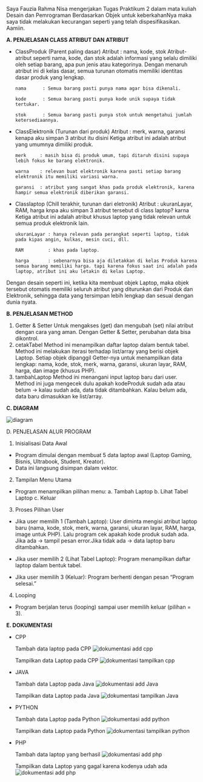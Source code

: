 Saya Fauzia Rahma Nisa mengerjakan Tugas Praktikum 2 dalam mata kuliah Desain dan Pemrograman Berdasarkan Objek untuk keberkahanNya maka saya tidak melakukan kecurangan seperti yang telah dispesifikasikan. Aamiin.


**A. PENJELASAN CLASS ATRIBUT DAN ATRIBUT**

- ClassProduk (Parent paling dasar)
Atribut : nama, kode, stok
Atribut-atribut seperti nama, kode, dan stok adalah informasi yang selalu dimiliki oleh setiap barang, apa pun jenis atau kategorinya. Dengan menaruh atribut ini di kelas dasar, semua turunan otomatis memiliki identitas dasar produk yang lengkap.

      nama      : Semua barang pasti punya nama agar bisa dikenali.
  
      kode      : Semua barang pasti punya kode unik supaya tidak tertukar.
  
      stok      : Semua barang pasti punya stok untuk mengetahui jumlah ketersediaannya.

- ClassElektronik (Turunan dari produk)
Atribut  : merk, warna, garansi
kenapa aku simpan 3 atribut itu disini Ketiga atribut ini adalah atribut yang umumnya dimiliki produk.

      merk     : masih bisa di produk umum, tapi ditaruh disini supaya lebih fokus ke barang elektronik.
      
      warna    : relevan buat elektronik karena pasti setiap barang elektronik itu memiliki variasi warna.
      
      garansi  : atribut yang sangat khas pada produk elektronik, karena hampir semua elektronik diberikan garansi.

- Classlaptop (Chill terakhir, turunan dari eletronik)
Atribut  : ukuranLayar, RAM, harga
knpa aku simpan 3 atribut tersebut di class laptop? karna Ketiga atribut ini adalah atribut khusus laptop yang tidak relevan untuk semua produk elektronik lain.

      ukuranLayar : hanya relevan pada perangkat seperti laptop, tidak pada kipas angin, kulkas, mesin cuci, dll.
      
      RAM         : khas pada laptop.
      
      harga       : sebenarnya bisa aja diletakkan di kelas Produk karena semua barang memiliki harga. tapi karena fokus saat ini adalah pada laptop, atribut ini aku letakin di kelas Laptop.

Dengan desain seperti ini, ketika kita membuat objek Laptop, maka objek tersebut otomatis memiliki seluruh atribut yang diturunkan dari Produk dan Elektronik, sehingga data yang tersimpan lebih lengkap dan sesuai dengan dunia nyata.

**B. PENJELASAN METHOD**
1. Getter & Setter
   Untuk mengakses (get) dan mengubah (set) nilai atribut dengan cara yang aman. Dengan Getter & Setter, perubahan data bisa dikontrol.
2. cetakTabel
   Method ini menampilkan daftar laptop dalam bentuk tabel. Method ini melakukan iterasi terhadap list/array yang berisi objek Laptop. Setiap objek dipanggil Getter-nya untuk menampilkan data lengkap: nama, kode, stok, merk, warna, garansi, ukuran layar, RAM, harga, dan image (khusus PHP).
3. tambahLaptop
   Method ini menangani input laptop baru dari user. Method ini juga mengecek dulu apakah kodeProduk sudah ada atau belum → kalau sudah ada, data tidak ditambahkan. Kalau belum ada, data baru dimasukkan ke list/array.
   
**C. DIAGRAM**

![diagram](diagramTP2.png)

D. PENJELASAN ALUR PROGRAM
1. Inisialisasi Data Awal
- Program dimulai dengan membuat 5 data laptop awal (Laptop Gaming, Bisnis, Ultrabook, Student, Kreator).
- Data ini langsung disimpan dalam vektor.
  
2. Tampilan Menu Utama
- Program menampilkan pilihan menu:
  a. Tambah Laptop
  b. Lihat Tabel Laptop
  c. Keluar

3. Proses Pilihan User
- Jika user memilih 1 (Tambah Laptop): User diminta mengisi atribut laptop baru (nama, kode, stok, merk, warna, garansi, ukuran layar, RAM, harga, image untuk PHP). Lalu program cek apakah kode produk sudah ada. Jika ada → tampil pesan error.Jika tidak ada → data laptop baru ditambahkan.

- Jika user memilih 2 (Lihat Tabel Laptop): Program menampilkan daftar laptop dalam bentuk tabel.

- Jika user memilih 3 (Keluar): Program berhenti dengan pesan “Program selesai.”

4. Looping
- Program berjalan terus (looping) sampai user memilih keluar (pilihan = 3).

**E. DOKUMENTASI**
- CPP
  
  Tambah data laptop pada CPP
  ![dokumentasi add cpp](CPP/Dokumentasi/cpp_add.png)
  
  Tampilkan data Laptop pada CPP
  ![dokumentasi tampilkan cpp](CPP/Dokumentasi/cpp_tampilkan.png)

- JAVA

  Tambah data Laptop pada Java
  ![dokumentasi add Java](JAVA/Dokumentasi/java_add.png)

  Tampilkan data Laptop pada Java
  ![dokumentasi tampilkan Java](JAVA/Dokumentasi/java_tampilkan.png)

- PYTHON

  Tambah data Laptop pada Python
  ![dokumentasi add python](PYTHON/Dokumentasi/python_add.png)

  Tampilkan data Laptop pada Python
  ![dokumentasi tampilkan python](PYTHON/Dokumentasi/python_tampilkan.png)

- PHP

  Tambah data laptop yang berhasil
  ![dokumentasi add php](PHP/Dokumentasi/php_addBerhasil.png)

  Tampilkan data Laptop yang gagal karena kodenya udah ada
  ![dokumentasi add php](PHP/Dokumentasi/php_addGagal.png)
  
  
